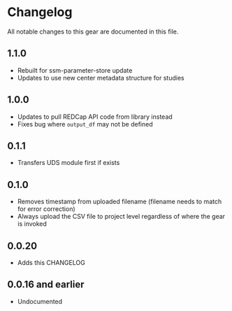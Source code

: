 # Changelog

All notable changes to this gear are documented in this file.

## 1.1.0
* Rebuilt for ssm-parameter-store update
* Updates to use new center metadata structure for studies
  
## 1.0.0
* Updates to pull REDCap API code from library instead
* Fixes bug where `output_df` may not be defined

## 0.1.1
* Transfers UDS module first if exists

## 0.1.0
* Removes timestamp from uploaded filename (filename needs to match for error correction)
* Always upload the CSV file to project level regardless of where the gear is invoked

## 0.0.20

* Adds this CHANGELOG

## 0.0.16 and earlier

* Undocumented
